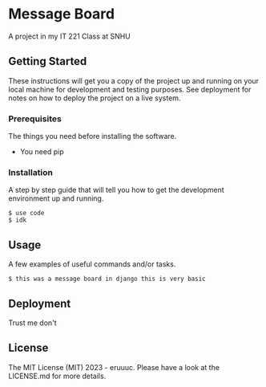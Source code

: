 # Message Board

A project in my IT 221 Class at SNHU

## Getting Started

These instructions will get you a copy of the project up and running on your local machine for development and testing purposes. See deployment for notes on how to deploy the project on a live system.

### Prerequisites

The things you need before installing the software.

* You need pip

### Installation

A step by step guide that will tell you how to get the development environment up and running.

```
$ use code
$ idk 
```

## Usage

A few examples of useful commands and/or tasks.

```
$ this was a message board in django this is very basic
```

## Deployment

Trust me don't

## License

The MIT License (MIT) 2023 - eruuuc. Please have a look at the LICENSE.md for more details.

